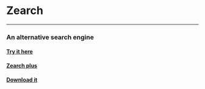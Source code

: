 # Zearch
--------------------------------
### An alternative search engine
#### [Try it here](https://lb123658.github.io/zearch/index.html)
#### [Zearch plus](https://lb123658.github.io/zearch/plus)
#### [Download it](https://github.com/LB123658/zearch/archive/refs/heads/main.zip)
